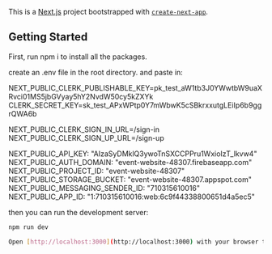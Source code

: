 This is a [Next.js](https://nextjs.org/) project bootstrapped with [`create-next-app`](https://github.com/vercel/next.js/tree/canary/packages/create-next-app).

## Getting Started

First,
run npm i to install all the packages.

create an .env file in the root directory.
and paste in:

NEXT_PUBLIC_CLERK_PUBLISHABLE_KEY=pk_test_aW1tb3J0YWwtbW9uaXRvci01MS5jbGVyay5hY2NvdW50cy5kZXYk
CLERK_SECRET_KEY=sk_test_APxWPtp0Y7mWbwK5cSBkrxxutgLEiIp6b9ggrQWA6b

NEXT_PUBLIC_CLERK_SIGN_IN_URL=/sign-in
NEXT_PUBLIC_CLERK_SIGN_UP_URL=/sign-up

NEXT_PUBLIC_API_KEY: "AIzaSyDMklQ3ywoTnSXCCPPru1WxioIzT_lkvw4"
NEXT_PUBLIC_AUTH_DOMAIN: "event-website-48307.firebaseapp.com"
NEXT_PUBLIC_PROJECT_ID: "event-website-48307"
NEXT_PUBLIC_STORAGE_BUCKET: "event-website-48307.appspot.com"
NEXT_PUBLIC_MESSAGING_SENDER_ID: "710315610016"
NEXT_PUBLIC_APP_ID: "1:710315610016:web:6c9f44338800651d4a5ec5"

then you can run the development server:

```bash
npm run dev

Open [http://localhost:3000](http://localhost:3000) with your browser to see the result.

